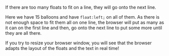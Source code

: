 If there are too many floats to fit on a line, they will go onto the next line.

Here we have 15 balloons and have `float:left;` on all of them. As there is not enough space to fit them all on one line, the browser will put as many as it can on the first line and then, go onto the next line to put some more until they are all there.

If you try to resize your browser window, you will see that the browser adapts the layout of the floats and the text in real time!

